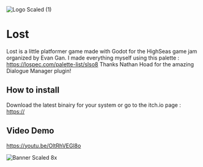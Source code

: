 ![Logo Scaled (1)](https://github.com/user-attachments/assets/12e74856-a3d1-4d1e-9f7f-9bead1645464)

# Lost

Lost is a little platformer game made with Godot for the HighSeas game jam organized by Evan Gan.
I made everything myself using this palette : https://lospec.com/palette-list/slso8
Thanks Nathan Hoad for the amazing Dialogue Manager plugin!

## How to install

Download the latest binairy for your system or go to the itch.io page : [https://](https://spectralo.itch.io/lost)

## Video Demo

https://youtu.be/OltRhVEGl8o




![Banner Scaled 8x](https://github.com/user-attachments/assets/f7640da6-dfbe-49ed-b72d-b45f186fb646)

